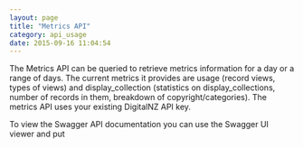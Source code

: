 ```yaml
---
layout: page
title: "Metrics API"
category: api_usage
date: 2015-09-16 11:04:54
---
```


The Metrics API can be queried to retrieve metrics information for a day or a range of days. The current metrics it provides are usage (record views, types of views) and display_collection (statistics on display\_collections, number of records in them, breakdown of copyright/categories). The metrics API uses your existing DigitalNZ API key.

To view the Swagger API documentation you can use the Swagger UI viewer and put
